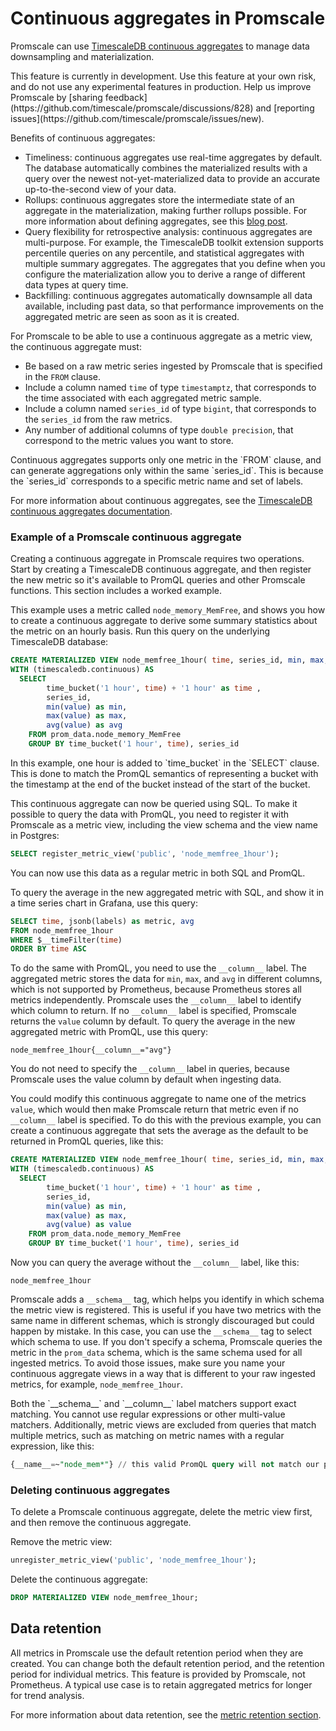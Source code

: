 # Continuous aggregates in Promscale
Promscale can use [TimescaleDB continuous aggregates][tsdb-caggs] to manage data
downsampling and materialization.

<highlight type="warning">
This feature is currently in development. Use this feature at your own risk, and
do not use any experimental features in production. Help us improve Promscale by
[sharing feedback](https://github.com/timescale/promscale/discussions/828) and
[reporting issues](https://github.com/timescale/promscale/issues/new).
</highlight>

Benefits of continuous aggregates:
*   Timeliness: continuous aggregates use real-time aggregates by default. The
    database automatically combines the materialized results with a query over
    the newest not-yet-materialized data to provide an accurate up-to-the-second
    view of your data.
*   Rollups: continuous aggregates store the intermediate state of an aggregate
    in the materialization, making further rollups possible. For more information
    about defining aggregates, see this
    [blog post](https://blog.timescale.com/blog/how-postgresql-aggregation-works-and-how-it-inspired-our-hyperfunctions-design-2/).
*   Query flexibility for retrospective analysis: continuous aggregates are
    multi-purpose. For example, the TimescaleDB toolkit extension supports
    percentile queries on any percentile, and statistical aggregates with
    multiple summary aggregates. The aggregates that you define when you
    configure the materialization allow you to derive a range of different data 
    types at query time.
*   Backfilling: continuous aggregates automatically downsample all data
    available, including past data, so that performance improvements on the
    aggregated metric are seen as soon as it is created.  


For Promscale to be able to use a continuous aggregate as a metric view, the
continuous aggregate must:

*   Be based on a raw metric series ingested by Promscale that is specified in
    the `FROM` clause.
*   Include a column named `time` of type `timestamptz`, that corresponds to the
    time associated with each aggregated metric sample.
*   Include a column named `series_id` of type `bigint`,  that corresponds to
    the `series_id`  from the raw metrics.
*   Any number of additional columns of type `double precision`, that correspond
    to the metric values you want to store.

<highlight type="important">
Continuous aggregates supports only one metric in the `FROM` clause, and can
generate aggregations only within the same `series_id`. This is because
the `series_id` corresponds to a specific metric name and set of labels.
</highlight>

For more information about continuous aggregates, see the
[TimescaleDB continuous aggregates documentation][tsdb-caggs].

### Example of a Promscale continuous aggregate
Creating a continuous aggregate in Promscale requires two operations. Start by
creating a TimescaleDB continuous aggregate, and then register the new metric so
it's available to PromQL queries and other Promscale functions. This section
includes a worked example.

This example uses a metric called `node_memory_MemFree`, and shows you how to
create a continuous aggregate to derive some summary statistics about the metric
on an hourly basis. Run this query on the underlying TimescaleDB database:
```sql
CREATE MATERIALIZED VIEW node_memfree_1hour( time, series_id, min, max, avg)
WITH (timescaledb.continuous) AS
  SELECT
        time_bucket('1 hour', time) + '1 hour' as time ,
        series_id,
        min(value) as min,
        max(value) as max,
        avg(value) as avg
    FROM prom_data.node_memory_MemFree
    GROUP BY time_bucket('1 hour', time), series_id
```

<highlight type="note">
In this example, one hour is added to `time_bucket` in the
`SELECT` clause. This is done to match the PromQL semantics of representing a
bucket with the timestamp at the end of the bucket instead of the start of the
bucket.
</highlight>

This continuous aggregate can now be queried using SQL. To make it possible to
query the data with PromQL, you need to register it with Promscale as a metric
view, including the view schema and the view name in Postgres:
```sql
SELECT register_metric_view('public', 'node_memfree_1hour');
```

You can now use this data as a regular metric in both SQL and PromQL.

To query the average in the new aggregated metric with SQL, and show it in a
time series chart in Grafana, use this query:
```sql
SELECT time, jsonb(labels) as metric, avg
FROM node_memfree_1hour
WHERE $__timeFilter(time)
ORDER BY time ASC
```

To do the same with PromQL, you need to use the `__column__` label. The
aggregated metric stores the data for `min`, `max`, and `avg` in different
columns, which is not supported by Prometheus, because Prometheus stores all
metrics independently. Promscale uses the `__column__` label to identify which
column to return. If no `__column__` label is specified, Promscale returns the
`value` column by default. To query the average in the new aggregated metric
with PromQL, use this query:
```promql
node_memfree_1hour{__column__="avg"}
```

You do not need to specify the `__column__` label in queries, because Promscale
uses the value column by default when ingesting data.

You could modify this continuous aggregate to name one of the metrics `value`,
which would then make Promscale return that metric even if no `__column__` label
is specified. To do this with the previous example, you can create a continuous
aggregate that sets the average as the default to be returned in PromQL queries,
like this:
```sql
CREATE MATERIALIZED VIEW node_memfree_1hour( time, series_id, min, max, value)
WITH (timescaledb.continuous) AS
  SELECT
        time_bucket('1 hour', time) + '1 hour' as time ,
        series_id,
        min(value) as min,
        max(value) as max,
        avg(value) as value
    FROM prom_data.node_memory_MemFree
    GROUP BY time_bucket('1 hour', time), series_id
```

Now you can query the average without the `__column__` label, like this:
```promql
node_memfree_1hour
```

Promscale adds a `__schema__` tag, which helps you identify in which schema the metric view is registered. This is useful if you have two metrics with the same name in different schemas, which is strongly discouraged but could happen by mistake. In this case, you can use the `__schema__` tag to select which schema to use. If you don't specify a schema, Promscale queries the metric in the `prom_data` schema, which is the same schema used for all ingested metrics. To avoid those issues, make sure you name your continuous aggregate views in a way that is different to your raw ingested metrics, for example, `node_memfree_1hour`.

<highlight type="note">
Both the `__schema__` and `__column__` label matchers support exact matching. You cannot use regular expressions or other multi-value matchers. Additionally, metric views are excluded from queries that match multiple metrics, such as matching on metric names with a regular expression, like this:

```sql
{__name__=~"node_mem*"} // this valid PromQL query will not match our previously created metric view
```

</highlight>

### Deleting continuous aggregates
To delete a Promscale continuous aggregate, delete the metric view first, and
then remove the continuous aggregate.

Remove the metric view:
```sql
unregister_metric_view('public', 'node_memfree_1hour');
```

Delete the continuous aggregate:
```sql
DROP MATERIALIZED VIEW node_memfree_1hour;
```

## Data retention
All metrics in Promscale use the default retention period when they are created.
You can change both the default retention period, and the retention period for
individual metrics. This feature is provided by Promscale, not Prometheus. A
typical use case is to retain aggregated metrics for longer for trend analysis.

For more information about data retention, see the
[metric retention section][retention].


[tsdb-caggs]: timescaledb/:currentVersion:/overview/core-concepts/continuous-aggregates/
[retention]: /manage-data/retention/
